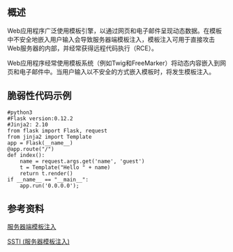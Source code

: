 ## 概述

Web应用程序广泛使用模板引擎，以通过网页和电子邮件呈现动态数据。在模板中不安全地嵌入用户输入会导致服务器端模板注入，模板注入可用于直接攻击Web服务器的内部，并经常获得远程代码执行（RCE）。

Web应用程序经常使用模板系统（例如Twig和FreeMarker）将动态内容嵌入到网页和电子邮件中。当用户输入以不安全的方式嵌入模板时，将发生模板注入。

## 脆弱性代码示例

	#python3
	#Flask version:0.12.2
	#Jinja2: 2.10
	from flask import Flask, request
	from jinja2 import Template
	app = Flask(__name__)
	@app.route("/")
	def index():
	    name = request.args.get('name', 'guest')
	    t = Template("Hello " + name)
	    return t.render()
	if __name__ == "__main__":
	    app.run('0.0.0.0');

## 参考资料

[服务器端模板注入](https://portswigger.net/research/server-side-template-injection)

[SSTI (服务器模板注入)](https://blog.csdn.net/qq_40657585/article/details/83657220)